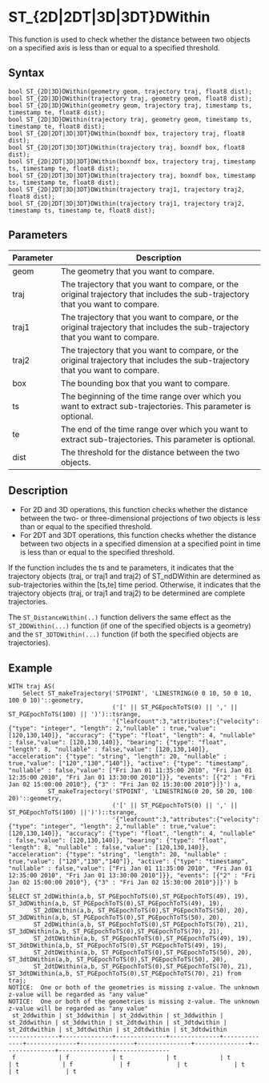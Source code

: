 # ST\_\{2D\|2DT\|3D\|3DT\}DWithin

This function is used to check whether the distance between two objects on a specified axis is less than or equal to a specified threshold.

## Syntax

```
bool ST_{2D|3D}DWithin(geometry geom, trajectory traj, float8 dist);
bool ST_{2D|3D}DWithin(trajectory traj, geometry geom, float8 dist);
bool ST_{2D|3D}DWithin(geometry geom, trajectory traj, timestamp ts, timestamp te, float8 dist);
bool ST_{2D|3D}DWithin(trajectory traj, geometry geom, timestamp ts, timestamp te, float8 dist);
bool ST_{2D|2DT|3D|3DT}DWithin(boxndf box, trajectory traj, float8 dist);
bool ST_{2D|2DT|3D|3DT}DWithin(trajectory traj, boxndf box, float8 dist);
bool ST_{2D|2DT|3D|3DT}DWithin(boxndf box, trajectory traj, timestamp ts, timestamp te, float8 dist);
bool ST_{2D|2DT|3D|3DT}DWithin(trajectory traj, boxndf box, timestamp ts, timestamp te, float8 dist);
bool ST_{2D|2DT|3D|3DT}DWithin(trajectory traj1, trajectory traj2, float8 dist);
bool ST_{2D|2DT|3D|3DT}DWithin(trajectory traj1, trajectory traj2, timestamp ts, timestamp te, float8 dist);
```

## Parameters

|Parameter|Description|
|---------|-----------|
|geom|The geometry that you want to compare.|
|traj|The trajectory that you want to compare, or the original trajectory that includes the sub-trajectory that you want to compare.|
|traj1|The trajectory that you want to compare, or the original trajectory that includes the sub-trajectory that you want to compare.|
|traj2|The trajectory that you want to compare, or the original trajectory that includes the sub-trajectory that you want to compare.|
|box|The bounding box that you want to compare.|
|ts|The beginning of the time range over which you want to extract sub-trajectories. This parameter is optional.|
|te|The end of the time range over which you want to extract sub-trajectories. This parameter is optional.|
|dist|The threshold for the distance between the two objects.|

## Description

-   For 2D and 3D operations, this function checks whether the distance between the two- or three-dimensional projections of two objects is less than or equal to the specified threshold.
-   For 2DT and 3DT operations, this function checks whether the distance between two objects in a specified dimension at a specified point in time is less than or equal to the specified threshold.

If the function includes the ts and te parameters, it indicates that the trajectory objects \(traj, or traj1 and traj2\) of ST\_ndDWithin are determined as sub-trajectories within the \[ts,te\] time period. Otherwise, it indicates that the trajectory objects \(traj, or traj1 and traj2\) to be determined are complete trajectories.

The `ST_DistanceWithin(..)` function delivers the same effect as the `ST_2DDWithin(...)` function \(if one of the specified objects is a geometry\) and the `ST_3DTDWithin(...)` function \(if both the specified objects are trajectories\).

## Example

```
WITH traj AS(
    Select ST_makeTrajectory('STPOINT', 'LINESTRING(0 0 10, 50 0 10, 100 0 10)'::geometry,
                             ('[' || ST_PGEpochToTS(0) || ',' || ST_PGEpochToTS(100) || ')')::tsrange,
                             '{"leafcount":3,"attributes":{"velocity": {"type": "integer", "length": 2,"nullable" : true,"value": [120,130,140]}, "accuracy": {"type": "float", "length": 4, "nullable" : false,"value": [120,130,140]}, "bearing": {"type": "float", "length": 8, "nullable" : false,"value": [120,130,140]}, "acceleration": {"type": "string", "length": 20, "nullable" : true,"value": ["120","130","140"]}, "active": {"type": "timestamp", "nullable" : false,"value": ["Fri Jan 01 11:35:00 2010", "Fri Jan 01 12:35:00 2010", "Fri Jan 01 13:30:00 2010"]}}, "events": [{"2" : "Fri Jan 02 15:00:00 2010"}, {"3" : "Fri Jan 02 15:30:00 2010"}]}') a,
           ST_makeTrajectory('STPOINT', 'LINESTRING(0 20, 50 20, 100 20)'::geometry,
                             ('[' || ST_PGEpochToTS(0) || ',' || ST_PGEpochToTS(100) ||')')::tsrange,
                             '{"leafcount":3,"attributes":{"velocity": {"type": "integer", "length": 2,"nullable" : true,"value": [120,130,140]}, "accuracy": {"type": "float", "length": 4, "nullable" : false,"value": [120,130,140]}, "bearing": {"type": "float", "length": 8, "nullable" : false,"value": [120,130,140]}, "acceleration": {"type": "string", "length": 20, "nullable" : true,"value": ["120","130","140"]}, "active": {"type": "timestamp", "nullable" : false,"value": ["Fri Jan 01 11:35:00 2010", "Fri Jan 01 12:35:00 2010", "Fri Jan 01 13:30:00 2010"]}}, "events": [{"2" : "Fri Jan 02 15:00:00 2010"}, {"3" : "Fri Jan 02 15:30:00 2010"}]}') b
)
SELECT ST_2dDWithin(a,b, ST_PGEpochToTS(0),ST_PGEpochToTS(49), 19), ST_3dDWithin(a,b, ST_PGEpochToTS(0),ST_PGEpochToTS(49), 19),
       ST_2dDWithin(a,b, ST_PGEpochToTS(0),ST_PGEpochToTS(50), 20), ST_3dDWithin(a,b, ST_PGEpochToTS(0),ST_PGEpochToTS(50), 20),
       ST_2dDWithin(a,b, ST_PGEpochToTS(0),ST_PGEpochToTS(70), 21), ST_3dDWithin(a,b, ST_PGEpochToTS(0),ST_PGEpochToTS(70), 21),
       ST_2dtDWithin(a,b, ST_PGEpochToTS(0),ST_PGEpochToTS(49), 19), ST_3dtDWithin(a,b, ST_PGEpochToTS(0),ST_PGEpochToTS(49), 19),
       ST_2dtDWithin(a,b, ST_PGEpochToTS(0),ST_PGEpochToTS(50), 20), ST_3dtDWithin(a,b, ST_PGEpochToTS(0),ST_PGEpochToTS(50), 20),
       ST_2dtDWithin(a,b, ST_PGEpochToTS(0),ST_PGEpochToTS(70), 21), ST_3dtDWithin(a,b, ST_PGEpochToTS(0),ST_PGEpochToTS(70), 21) from traj;
NOTICE:  One or both of the geometries is missing z-value. The unknown z-value will be regarded as "any value"
NOTICE:  One or both of the geometries is missing z-value. The unknown z-value will be regarded as "any value"
 st_2ddwithin | st_3ddwithin | st_2ddwithin | st_3ddwithin | st_2ddwithin | st_3ddwithin | st_2dtdwithin | st_3dtdwithin | st_2dtdwithin | st_3dtdwithin | st_2dtdwithin | st_3dtdwithin 
--------------+--------------+--------------+--------------+--------------+--------------+---------------+---------------+---------------+---------------+---------------+---------------
 f            | f            | t            | t            | t            | t            | f             | f             | t             | t             | t             | t
```

